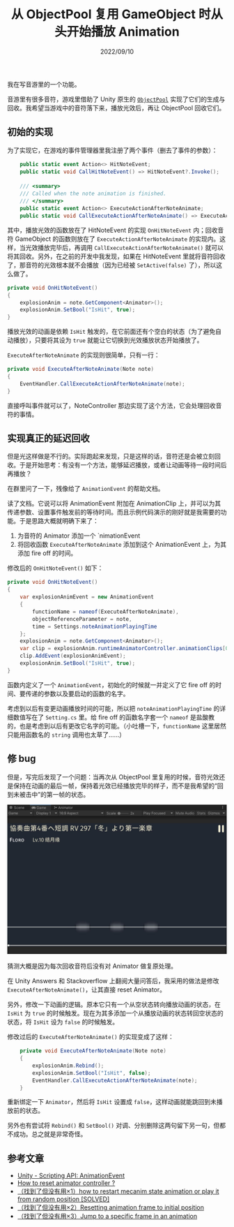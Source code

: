 ﻿---
title: 从 ObjectPool 复用 GameObject 时从头开始播放 Animation
date: 2022/09/10
updated: 2022/09/10
category: 
- Unity3D
tag: 
- Unity3D
- C#
- Animator
- Animation
---

我在写音游里的一个功能。

音游里有很多音符，游戏里借助了 Unity 原生的 [`ObjectPool`](https://docs.unity3d.com/ScriptReference/Pool.ObjectPool_1.html) 实现了它们的生成与回收。我希望当游戏中的音符落下来，播放光效后，再让 ObjectPool 回收它们。

<!-- more -->

## 初始的实现

为了实现它，在游戏的事件管理器里我注册了两个事件（删去了事件的参数）：

```csharp
    public static event Action<> HitNoteEvent;
    public static void CallHitNoteEvent() => HitNoteEvent?.Invoke();

    /// <summary>
    /// Called when the note animation is finished.
    /// </summary>
    public static event Action<> ExecuteActionAfterNoteAnimate;
    public static void CallExecuteActionAfterNoteAnimate() => ExecuteActionAfterNoteAnimate?.Invoke();
```

其中，播放光效的函数放在了 HitNoteEvent 的实现 `OnHitNoteEvent` 内；回收音符 GameObject 的函数则放在了 `ExecuteActionAfterNoteAnimate` 的实现内。这样，当光效播放完毕后，再调用 `CallExecuteActionAfterNoteAnimate()` 就可以将其回收。另外，在之前的开发中我发现，如果在 HitNoteEvent 里就将音符回收了，那音符的光效根本就不会播放（因为已经被 `SetActive(false)` 了），所以这么做了。

```csharp
private void OnHitNoteEvent()
{
    explosionAnim = note.GetComponent<Animator>();
    explosionAnim.SetBool("IsHit", true);
}
```

播放光效的动画是依赖 `IsHit` 触发的，在它前面还有个空白的状态（为了避免自动播放），只要将其设为 `true` 就能让它切换到光效播放状态开始播放了。

`ExecuteAfterNoteAnimate` 的实现则很简单，只有一行：

```csharp
private void ExecuteAfterNoteAnimate(Note note)
{
    EventHandler.CallExecuteActionAfterNoteAnimate(note);
}
```

直接呼叫事件就可以了，NoteController 那边实现了这个方法，它会处理回收音符的事情。

## 实现真正的延迟回收

但是光这样做是不行的。实际跑起来发现，只是这样的话，音符还是会被立刻回收。于是开始思考：有没有一个方法，能够延迟播放，或者让动画等待一段时间后再播放？

在群里问了一下，残像给了 `AnimationEvent` 的帮助文档。

读了文档。它说可以将 AnimationEvent 附加在 AnimationClip 上，并可以为其传递参数、设置事件触发前的等待时间。而且示例代码演示的刚好就是我需要的功能。于是思路大概就明确下来了：

1. 为音符的 Animator 添加一个 `nimationEvent
2. 将回收函数 `ExecuteAfterNoteAnimate` 添加到这个 AnimationEvent 上，为其添加 fire off 的时间。

修改后的 `OnHitNoteEvent()` 如下：

```csharp
private void OnHitNoteEvent()
{
    var explosionAnimEvent = new AnimationEvent
    {
        functionName = nameof(ExecuteAfterNoteAnimate),
        objectReferenceParameter = note,
        time = Settings.noteAnimationPlayingTime
    };
    explosionAnim = note.GetComponent<Animator>();
    var clip = explosionAnim.runtimeAnimatorController.animationClips[0];
    clip.AddEvent(explosionAnimEvent);
    explosionAnim.SetBool("IsHit", true);
}
```

函数内定义了一个 `AnimationEvent`，初始化的时候就一并定义了它 fire off 的时间、要传递的参数以及要启动的函数的名字。

考虑到以后有变更动画播放时间的可能，所以把 `noteAnimationPlayingTime` 的详细数值写在了 `Setting.cs` 里。给 fire off 的函数名字套一个 `nameof` 是盐酸教的，也是考虑到以后有更改它名字的可能。（小吐槽一下，`functionName` 这里居然只能用函数名的 `string` 调用也太草了……）

## 修 bug

但是，写完后发现了一个问题：当再次从 ObjectPool 里复用的时候，音符光效还是保持在动画的最后一帧，保持着光效已经播放完毕的样子，而不是我希望的“回到未被击中”的第一帧的状态。

![音符光效还是保持在动画的最后一帧](post-poblem-on-create-and-update-time/1.jpg)

猜测大概是因为每次回收音符后没有对 Animator 做复原处理。

在 Unity Answers 和 Stackoverflow 上翻阅大量问答后，我采用的做法是修改 `ExecuteAfterNoteAnimate()`，让其直接 reset Animator。

另外，修改一下动画的逻辑。原本它只有一个从空状态转向播放动画的状态，在 `IsHit` 为 `true` 的时候触发。现在为其多添加一个从播放动画的状态转回空状态的状态，将 `IsHit` 设为 `false` 的时候触发。

修改过后的 `ExecuteAfterNoteAnimate()` 的实现变成了这样：

```csharp
    private void ExecuteAfterNoteAnimate(Note note)
    {
        explosionAnim.Rebind();
        explosionAnim.SetBool("IsHit", false);
        EventHandler.CallExecuteActionAfterNoteAnimate(note);
    }
```

重新绑定一下 `Animator`，然后将 `IsHit` 设置成 `false`，这样动画就能跳回到未播放前的状态。

另外也有尝试将 `Rebind()` 和 `SetBool()` 对调、分别删除这两句留下另一句，但都不成功。总之就是非常奇怪。

## 参考文章

- [Unity - Scripting API: AnimationEvent](https://docs.unity3d.com/ScriptReference/AnimationEvent.html)
- [How to reset animator controller ?](https://answers.unity.com/questions/1490688/how-to-restart-animator-controller.html)
- [（找到了但没有用×1）how to restart mecanim state animation or play it from random position [SOLVED]](https://answers.unity.com/questions/623878/how-to-restart-mecanim-state-animation-or-play-it.html)
- [（找到了但没有用×2）Resetting animation frame to initial position](https://stackoverflow.com/questions/56265476/resetting-animation-frame-to-initial-position)
- [（找到了但没有用×3）Jump to a specific frame in an animation](https://answers.unity.com/questions/181903/jump-to-a-specific-frame-in-an-animation.html)
